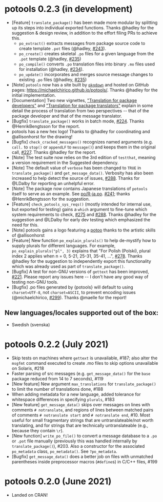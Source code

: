 # potools 0.2.3 (in development)

 * [Feature] `translate_package()` has been made more modular by splitting up its steps into individual exported functions. Thanks @hadley for the suggestion & design review, in addition to the effort filing PRs to achieve this.
    + `po_extract()` extracts messages from package source code to create template `.pot` files (@hadley, [#243](https://github.com/MichaelChirico/potools/pull/243)).
    + `po_create()` creates skeletal `.po` files for a given language from the `.pot` template (@hadley, [#235](https://github.com/MichaelChirico/potools/pull/235))
    + `po_compile()` converts `.po` translation files into binary `.mo` files used for installation (@hadley, [#234](https://github.com/MichaelChirico/potools/pull/234)).
    + `po_update()` incorporates and merges source message changes to existing `.po` files (@hadley, [#235](https://github.com/MichaelChirico/potools/pull/235))
 * [Note] `potools` now has a site built by [`pkgdown`](https://github.com/r-lib/pkgdown) and hosted on GitHub pages: https://michaelchirico.github.io/potools/. Thanks @hadley for the initial implementation.
 * [Documentation] Two new vignettes, ["Translation for package developers"](https://michaelchirico.github.io/potools/articles/developers.html) and ["Translation for package translators"](https://michaelchirico.github.io/potools/articles/translators.html) explain in some detail the process of translation from two perspectives -- that of the package developer and that of the message translator.
 * [Bugfix] `translate_package()` works in batch mode, [#224](https://github.com/MichaelChirico/potools/issues/224). Thanks @HenrikBengtsson for the report.
 * potools has a new hex logo! Thanks to @hadley for coordinating and @allisonhorst for the drawing!
 * [Bugfix] `check_cracked_messages()` recognizes named arguments (e.g. `call.` to `stop()` or `appendLF` to `message()`) and keeps them in the original call, [#227](https://github.com/MichaelChirico/potools/issues/227). Thanks @hadley for the report.
 * [Note] The test suite now relies on the 3rd edition of `testthat`, meaning a version requirement in the Suggested dependency.
 * [Note] The default value of `verbose` has been changed to `TRUE` in `translate_package()` and `get_message_data()`. Verbosity has also been increased to help detect the source of issues, [#288](https://github.com/MichaelChirico/potools/issues/288). Thanks for @LDalby for reporting an unhelpful error.
 * [Note] The package now contains Japanese translations of `potools` itself to serve as an example. See [po/R-ja.po](po/R-ja.po). [#241](https://github.com/MichaelChirico/potools/issues/241); thanks @HenrikBengtsson for the suggestion.
 * [Feature] `check_potools_sys_reqs()` (mostly intended for internal use, but exported for testing) gains a `which` argument to fine-tune which system requirements to check, [#275](https://github.com/MichaelChirico/potools/issues/275) and [#288](https://github.com/MichaelChirico/potools/issues/288). Thanks @hadley for the suggestion and @LDalby for early dev testing which emphasized the need for this.
 * [Note] potools gains a logo featuring a [potoo](https://en.wikipedia.org/wiki/Potoo) thanks to the artistic skills of @allisonhorst
 * [Feature] New function `po_explain_plurals()` to help de-mystify how to supply plurals for different languages. For example, `po_explain_plurals("pl", 3)` explains that "For Polish (Polski), plural index 2 applies when n = 0, 5-21, 25-31, 35-41, ...", [#278](https://github.com/MichaelChirico/potools/issues/278). Thanks @hadley for the suggestion to independently export this functionality which was already used as part of `translate_package()`.
 * [Bugfix] A test for non-GNU versions of `gettext` has been improved, [#221](https://github.com/MichaelChirico/potools/issues/221). Please report any issues here -- I don't have any good way of testing non-GNU tools.
 * [Bugfix] .po files generated by {potools} will default to using `charset=UTF-8`, not `charset=ASCII`, to prevent encoding issues (@michaelchirico, [#299](https://github.com/MichaelChirico/potools/issues/299)). Thanks @maelle for the report!

## New languages/locales supported out of the box:

 * Swedish (svenska)

# potools 0.2.2 (July 2021)

 * Skip tests on machines where `gettext` is unavailable, #187; also alter the `msgfmt` command executed to create .mo files to skip options unavailable on Solaris, #218
 * Faster parsing of src messages (e.g. `get_message_data()` for the `base` package reduced from 14 to 7 seconds), #119
 * [New feature] New argument `max_translations` for `translate_package()` to limit the number of translations done, #188
 * When adding metadata for a new language, added tolerance for whitespace differences in specifying `plurals`, #183
 * [New feature] `get_message_data()` skips over messages on lines with comments `# notranslate`, and regions of lines between matched pairs of comments `# notranslate start` and `# notranslate end`, #10. Most useful for small fragmentary strings that are untranslateable/not worth translating, and for strings that are technically untranslateable (e.g., because they contain `\r`).
 * [New function] `write_po_file()` to convert a message database to a `.po` or `.pot` file manually (previously this was handled internally by `translate_package()`), #203. Also a constructor for the associated `po_metadata` class, `po_metadata()`. See `?po_metadata`.
 * [Bugfix] `get_message_data()` does a better job on files with unmatched parentheses inside preprocessor macros (`#define`s) in C/C++ files, #199

# potools 0.2.0 (June 2021)

 * Landed on CRAN!
